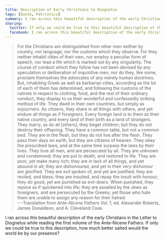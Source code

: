 ```yaml
---
title: Description of Early Christians to Diognetus
tags: [Quote, Patristics]
summary: I ran across this beautiful description of the early Christians in the Letter to Diognetus while reading the first volume of the Ante-Nicene Fathers.  If only we could be true to this description, how much better salted would the world be by our presence?
sharing:
  twitter: If only we could be true to this beautiful description of the early Christians.
  facebook: I ran across this beautiful description of the early Christians in the Letter to Diognetus while reading the first volume of the Ante-Nicene Fathers.  If only we could be true to this description, how much better salted would the world be by our presence?
---
```


> For the Christians are distinguished from other men neither by
> country, nor language, nor the customs which they observe. For
> they neither inhabit cities of their own, nor employ a peculiar
> form of speech, nor lead a life which is marked out by any
> singularity. The course of conduct which they follow has not been
> devised by any speculation or deliberation of inquisitive men;
> nor do they, like some, proclaim themselves the advocates of any
> merely human doctrines. But, inhabiting Greek as well as
> barbarian cities, according as the lot of each of them has
> determined, and following the customs of the natives in respect
> to clothing, food, and the rest of their ordinary conduct, they
> display to us their wonderful and confessedly striking method of
> life. They dwell in their own countries, but simply as
> sojourners. As citizens, they share in all things with others,
> and yet endure all things as if foreigners. Every foreign land is
> to them as their native country, and every land of their birth as
> a land of strangers. They marry, as do all [others]; they beget
> children; but they do not destroy their offspring. They have a
> common table, but not a common bed. They are in the flesh, but
> they do not live after the flesh. They pass their days on earth,
> but they are citizens of heaven. They obey the prescribed laws,
> and at the same time surpass the laws by their lives. They love
> all men, and are persecuted by all. They are unknown and
> condemned; they are put to death, and restored to life. They are
> poor, yet make many rich; they are in lack of all things, and yet
> abound in all; they are dishonoured, and yet in their very
> dishonour are glorified. They are evil spoken of, and yet are
> justified; they are reviled, and bless; they are insulted, and
> repay the insult with honour; they do good, yet are punished as
> evil-doers. When punished, they rejoice as if quickened into
> life; they are assailed by the Jews as foreigners, and are
> persecuted by the Greeks; yet those who hate them are unable to
> assign any reason for their hatred.\
> ---Translation from *Ante-Nicene Fathers* Vol. 1, ed. Alexander
> Roberts, James Donaldson, and A. Cleveland Coxe.

I ran across this beautiful description of the early Christians in the Letter to Diognetus while reading the first volume of the Ante-Nicene Fathers.  If only we could be true to this description, how much better salted would the world be by our presence?